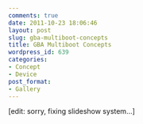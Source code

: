 ```yaml
---
comments: true
date: 2011-10-23 18:06:46
layout: post
slug: gba-multiboot-concepts
title: GBA Multiboot Concepts
wordpress_id: 639
categories:
- Concept
- Device
post_format:
- Gallery
---
```


[edit: sorry, fixing slideshow system...]
